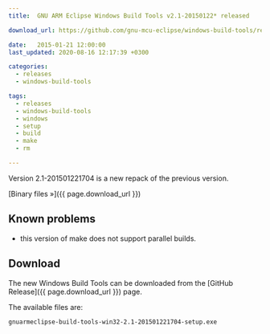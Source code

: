 ```yaml
---
title:  GNU ARM Eclipse Windows Build Tools v2.1-20150122* released

download_url: https://github.com/gnu-mcu-eclipse/windows-build-tools/releases/tag/v2.1

date:   2015-01-21 12:00:00
last_updated: 2020-08-16 12:17:39 +0300

categories:
  - releases
  - windows-build-tools

tags:
  - releases
  - windows-build-tools
  - windows
  - setup
  - build
  - make
  - rm

---
```


Version 2.1-201501221704 is a new repack of the previous version.

[Binary files »]({{ page.download_url }})

## Known problems

* this version of make does not support parallel builds.

## Download

The new Windows Build Tools can be downloaded from the [GitHub Release]({{ page.download_url }}) page.

The available files are:


	gnuarmeclipse-build-tools-win32-2.1-201501221704-setup.exe
